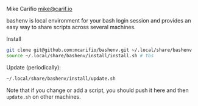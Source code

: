 Mike Carifio <mike@carif.io>

bashenv is local environment for your bash login session and provides an easy way to share scripts across several machines.

Install

```bash
git clone git@github.com:mcarifio/bashenv.git ~/.local/share/bashenv
source ~/.local/share/bashenv/install/install.sh # tbs
```

Update (periodically):

```bash
~/.local/share/bashenv/install/update.sh
```

Note that if you change or add a script, you should push it here and then `update.sh` on other machines.


